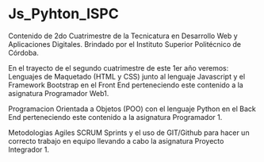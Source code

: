 # Js_Pyhton_ISPC
Contenido de 2do Cuatrimestre de la Tecnicatura en Desarrollo Web y Aplicaciones Digitales.
Brindado por el Instituto Superior Politécnico de Córdoba.

En el trayecto de el segundo cuatrimestre de este 1er año veremos:
Lenguajes de Maquetado (HTML y CSS) junto al lenguaje Javascript y el Framework Bootstrap en el Front End perteneciendo este contenido a la asignatura Programador Web1.

Programacion Orientada a Objetos (POO) con el lenguaje Python en el Back End perteneciendo este contenido a la asignatura Programador 1.

Metodologias Agiles SCRUM Sprints y el uso de GIT/Github para hacer un correcto trabajo en equipo llevando a cabo la asignatura Proyecto Integrador 1.



